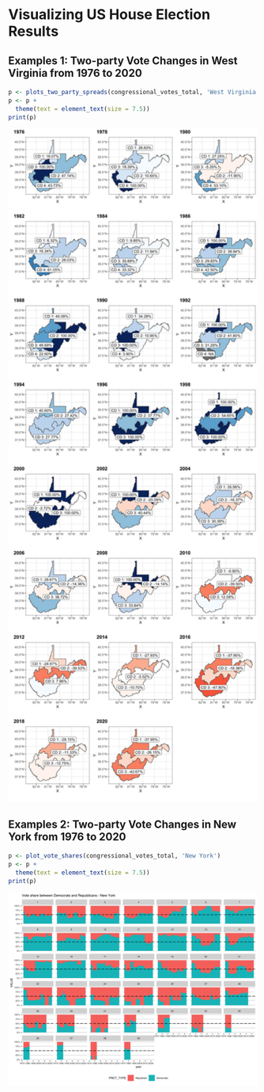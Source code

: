 # Visualizing US House Election Results

## Examples 1: Two-party Vote Changes in West Virginia from 1976 to 2020

```r
p <- plots_two_party_spreads(congressional_votes_total, 'West Virginia')
p <- p +
  theme(text = element_text(size = 7.5))
print(p)
```

<img src="fig/WV_congressional_changes.png" alt="drawing" width="700"/>

## Examples 2: Two-party Vote Changes in New York from 1976 to 2020

```r
p <- plot_vote_shares(congressional_votes_total, 'New York')
p <- p +
  theme(text = element_text(size = 7.5))
print(p)
```

<img src="fig/NY_congressional_DR_shares.png" alt="drawing" width="900"/>
